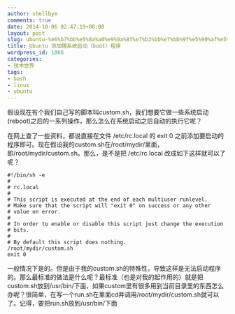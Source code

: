 ```yaml
---
author: shellbye
comments: true
date: 2014-10-06 02:47:19+00:00
layout: post
slug: ubuntu-%e6%b7%bb%e5%8a%a0%e9%9a%8f%e7%b3%bb%e7%bb%9f%e5%90%af%e5%8a%a8%ef%bc%88boot%ef%bc%89%e7%a8%8b%e5%ba%8f
title: Ubuntu 添加随系统启动（boot）程序
wordpress_id: 1066
categories:
- 技术世界
tags:
- bash
- linux
- ubuntu
---
```


假设现在有个我们自己写的脚本叫custom.sh，我们想要它做一些系统启动(reboot)之后的一系列操作，那么怎么在系统启动之后自动的执行它呢？

在网上查了一些资料，都说直接在文件 /etc/rc.local 的 exit 0 之前添加要启动的程序即可。现在假设我的custom.sh在/root/mydir/里面，即/root/mydir/custom.sh。那么，是不是把 /etc/rc.local 改成如下这样就可以了呢？


    
    #!/bin/sh -e
    #
    # rc.local
    #
    # This script is executed at the end of each multiuser runlevel.
    # Make sure that the script will "exit 0" on success or any other
    # value on error.
    #
    # In order to enable or disable this script just change the execution
    # bits.
    #
    # By default this script does nothing.
    /root/mydir/custom.sh
    exit 0
    



一般情况下是的。但是由于我的custom.sh的特殊性，导致这样是无法启动程序的。那么最标准的做法是什么呢？最标准（也是对我的起作用的）就是把custom.sh放到/usr/bin/下面，如果custom里有很多用到当前目录里的东西怎么办呢？很简单，在写一个run.sh在里面cd并调用/root/mydir/custom.sh就可以了。记得，要把run.sh放到/usr/bin/下面
